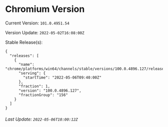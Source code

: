 # Chromium Version

Current Version: `101.0.4951.54`

Version Update: `2022-05-02T16:08:00Z`

Stable Release(s):
```
{
  "releases": [
    {
      "name": "chrome/platforms/win64/channels/stable/versions/100.0.4896.127/releases/1651830000",
      "serving": {
        "startTime": "2022-05-06T09:40:00Z"
      },
      "fraction": 1,
      "version": "100.0.4896.127",
      "fractionGroup": "156"
    }
  ]
}
```

###### Last Update: `2022-05-06T10:00:12Z`
